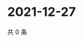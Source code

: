 # 2021-12-27

共 0 条

<!-- BEGIN WEIBO -->
<!-- 最后更新时间 Mon Dec 27 2021 08:52:57 GMT+0800 (China Standard Time) -->

<!-- END WEIBO -->
